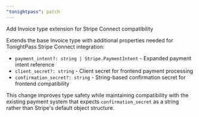 ```yaml
---
"tonightpass": patch
---
```


Add Invoice type extension for Stripe Connect compatibility

Extends the base Invoice type with additional properties needed for TonightPass Stripe Connect integration:
- `payment_intent?: string | Stripe.PaymentIntent` - Expanded payment intent reference
- `client_secret?: string` - Client secret for frontend payment processing  
- `confirmation_secret?: string` - String-based confirmation secret for frontend compatibility

This change improves type safety while maintaining compatibility with the existing payment system that expects `confirmation_secret` as a string rather than Stripe's default object structure.